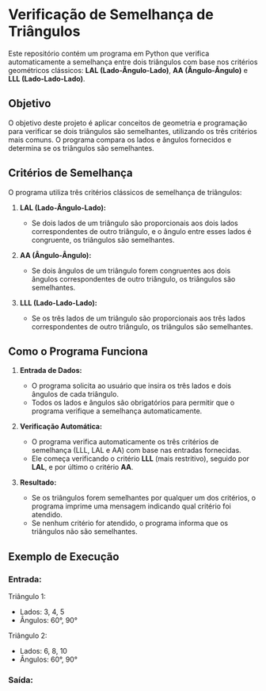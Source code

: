 # Verificação de Semelhança de Triângulos

Este repositório contém um programa em Python que verifica automaticamente a semelhança entre dois triângulos com base nos critérios geométricos clássicos: **LAL (Lado-Ângulo-Lado)**, **AA (Ângulo-Ângulo)** e **LLL (Lado-Lado-Lado)**.

## Objetivo

O objetivo deste projeto é aplicar conceitos de geometria e programação para verificar se dois triângulos são semelhantes, utilizando os três critérios mais comuns. O programa compara os lados e ângulos fornecidos e determina se os triângulos são semelhantes.

## Critérios de Semelhança

O programa utiliza três critérios clássicos de semelhança de triângulos:

1. **LAL (Lado-Ângulo-Lado):**
   - Se dois lados de um triângulo são proporcionais aos dois lados correspondentes de outro triângulo, e o ângulo entre esses lados é congruente, os triângulos são semelhantes.

2. **AA (Ângulo-Ângulo):**
   - Se dois ângulos de um triângulo forem congruentes aos dois ângulos correspondentes de outro triângulo, os triângulos são semelhantes.

3. **LLL (Lado-Lado-Lado):**
   - Se os três lados de um triângulo são proporcionais aos três lados correspondentes de outro triângulo, os triângulos são semelhantes.

## Como o Programa Funciona

1. **Entrada de Dados:**
   - O programa solicita ao usuário que insira os três lados e dois ângulos de cada triângulo.
   - Todos os lados e ângulos são obrigatórios para permitir que o programa verifique a semelhança automaticamente.

2. **Verificação Automática:**
   - O programa verifica automaticamente os três critérios de semelhança (LLL, LAL e AA) com base nas entradas fornecidas.
   - Ele começa verificando o critério **LLL** (mais restritivo), seguido por **LAL**, e por último o critério **AA**.

3. **Resultado:**
   - Se os triângulos forem semelhantes por qualquer um dos critérios, o programa imprime uma mensagem indicando qual critério foi atendido.
   - Se nenhum critério for atendido, o programa informa que os triângulos não são semelhantes.

## Exemplo de Execução

### Entrada:
Triângulo 1:
- Lados: 3, 4, 5
- Ângulos: 60°, 90°

Triângulo 2:
- Lados: 6, 8, 10
- Ângulos: 60°, 90°

### Saída:
